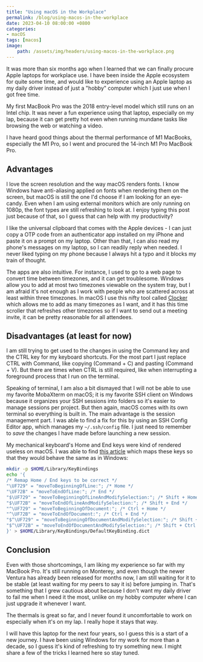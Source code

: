 ```yaml
---
title: "Using macOS in the Workplace"
permalink: /blog/using-macos-in-the-workplace
date: 2023-04-10 08:00:00 +0800
categories:
- macOS
tags: [macos] 
image:
    path: /assets/img/headers/using-macos-in-the-workplace.png
---
```



It was more than six months ago when I learned that we can finally procure Apple laptops for workplace use. I have been inside the Apple ecosystem for quite some time, and would like to experience using an Apple laptop as my daily driver instead of just a "hobby" computer which I just use when I got free time.

My first MacBook Pro was the 2018 entry-level model which still runs on an Intel chip. It was never a fun experience using that laptop, especially on my lap, because it can get pretty hot even when running mundane tasks like browsing the web or watching a video.

I have heard good things about the thermal performance of M1 MacBooks, especially the M1 Pro, so I went and procured the 14-inch M1 Pro MacBook Pro.

## Advantages

I love the screen resolution and the way macOS renders fonts. I know Windows have anti-aliasing applied on fonts when rendering them on the screen, but macOS is still the one I'd choose if I am looking for an eye-candy. Even when I am using external monitors which are only running on 1080p, the font types are still refreshing to look at. I enjoy typing this post just because of that, so I guess that can help with my productivity?

I like the universal clipboard that comes with the Apple devices - I can just copy a OTP code from an authenticator app installed on my iPhone and paste it on a prompt on my laptop. Other than that, I can also read my phone's messages on my laptop, so I can readily reply when needed. I never liked typing on my phone because I always hit a typo and it blocks my train of thought.

The apps are also intuitive. For instance, I used to go to a web page to convert time between timezones, and it can get troublesome. Windows allow you to add at most two timezones viewable on the system tray, but I am afraid it's not enough as I work with people who are scattered across at least within three timezones. In macOS I use this nifty tool called [Clocker](https://apps.apple.com/us/app/clocker/id1056643111?mt=12&ref=derek.ph) which allows me to add as many timezones as I want, and it has this time scroller that refreshes other timezones so if I want to send out a meeting invite, it can be pretty reasonable for all attendees.

## Disadvantages (at least for now)

I am still trying to get used to the changes in using the Command key and the CTRL key for my keyboard shortcuts. For the most part I just replace CTRL with Command, like copying (Command + C) and pasting (Command + V). But there are times when CTRL is still required, like when interrupting a foreground process that I run on the terminal.

Speaking of terminal, I am also a bit dismayed that I will not be able to use my favorite MobaXterm on macOS; it is my favorite SSH client on Windows because it organizes your SSH sessions into folders so it's easier to manage sessions per project. But then again, macOS comes with its own terminal so everything is built in. The main advantage is the session management part. I was able to find a fix for this by using an SSH Config Editor app, which manages my `~/.ssh/config` file. I just need to remember to *save* the changes I have made before launching a new session.

My mechanical keyboard's Home and End keys were kind of rendered useless on macOS. I was able to find [this article](https://discussions.apple.com/thread/251108215?login=true&ref=derekph.ghost.io) which maps these keys so that they would behave the same as in Windows:

```bash
mkdir -p $HOME/Library/KeyBindings
echo '{
/* Remap Home / End keys to be correct */
"\UF729" = "moveToBeginningOfLine:"; /* Home */
"\UF72B" = "moveToEndOfLine:"; /* End */
"$\UF729" = "moveToBeginningOfLineAndModifySelection:"; /* Shift + Home */
"$\UF72B" = "moveToEndOfLineAndModifySelection:"; /* Shift + End */
"^\UF729" = "moveToBeginningOfDocument:"; /* Ctrl + Home */
"^\UF72B" = "moveToEndOfDocument:"; /* Ctrl + End */
"$^\UF729" = "moveToBeginningOfDocumentAndModifySelection:"; /* Shift + Ctrl + Home */
"$^\UF72B" = "moveToEndOfDocumentAndModifySelection:"; /* Shift + Ctrl + End */
}' > $HOME/Library/KeyBindings/DefaultKeyBinding.dict
```

## Conclusion

Even with those shortcomings, I am liking my experience so far with my MacBook Pro. It's still running on Monterey, and even though the newer Ventura has already been released for months now, I am still waiting for it to be stable (at least waiting for my peers to say it is) before jumping in. That's something that I grew cautious about because I don't want my daily driver to fail me when I need it the most, unlike on my hobby computer where I can just upgrade it whenever I want.

The thermals is great so far, and I never found it uncomfortable to work on especially when it's on my lap. I really hope it stays that way.

I will have this laptop for the next four years, so I guess this is a start of a new journey. I have been using Windows for my work for more than a decade, so I guess it's kind of refreshing to try something new. I might share a few of the tricks I learned here so stay tuned.